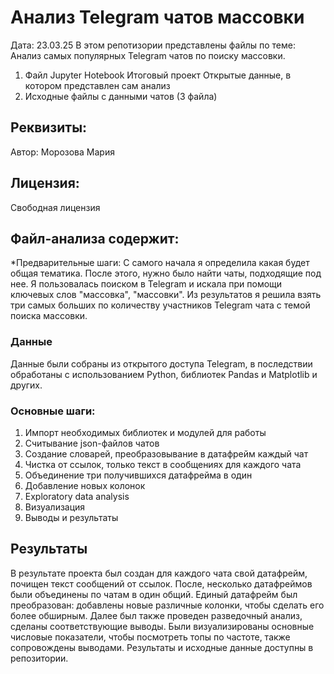 # Анализ Telegram чатов массовки
Дата: 23.03.25
В этом репотизории представлены файлы по теме: Анализ самых популярных Telegram чатов по поиску массовки. 

1. Файл Jupyter Hotebook Итоговый проект Открытые данные, в котором представлен сам анализ
2. Исходные файлы с данными чатов (3 файла)
   
## Реквизиты:
Автор: Морозова Мария

## Лицензия:
Свободная лицензия

## Файл-анализа содержит:
*Предварительные шаги:
С самого начала я определила какая будет общая тематика. После этого, нужно было найти чаты, подходящие под нее. Я пользовалась поиском в Telegram и искала при помощи ключевых слов "массовка", "массовки". Из результатов я решила взять три самых больших по количеству участников Telegram чата с темой поиска массовки.

### Данные
Данные были собраны из открытого доступа Telegram, в последствии обработаны с использованием Python, библиотек Pandas и Matplotlib и других.

### Основные шаги:
1. Импорт необходимых библиотек и модулей для работы
2. Считывание json-файлов чатов
3. Создание словарей, преобразовывание в датафрейм каждый чат
4. Чистка от ссылок, только текст в сообщениях для каждого чата
5. Объединение три получившихся датафрейма в один
6. Добавление новых колонок
7. Exploratory data analysis
8. Визуализация
9. Выводы и результаты

## Результаты
В результате проекта был создан для каждого чата свой датафрейм, почищен текст сообщений от ссылок. После, несколько датафреймов были объединены по чатам в один общий. Единый датафрейм был преобразован: добавлены новые различные колонки, чтобы сделать его более обширным. Далее был также проведен разведочный анализ, сделаны соответствующие выводы. Были визуализированы основные числовые показатели, чтобы посмотреть топы по частоте, также сопровождены выводами. Результаты и исходные данные доступны в репозитории.
